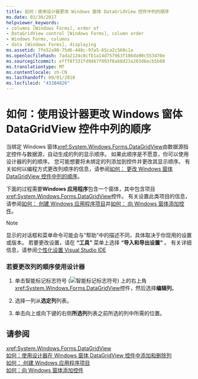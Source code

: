 ```yaml
---
title: 如何：使用设计器更改 Windows 窗体 DataGridView 控件中列的顺序
ms.date: 03/30/2017
helpviewer_keywords:
- columns [Windows Forms], order of
- DataGridView control [Windows Forms], column order
- Windows Forms, columns
- data [Windows Forms], displaying
ms.assetid: 7fe52a98-75d6-448c-97a5-65ca2c568c1a
ms.openlocfilehash: 7ada2124c0cfb1a14d757963f186da90c553470e
ms.sourcegitcommit: efff8f331fd9467f093f8ab8d23a203d6ecb5b60
ms.translationtype: MT
ms.contentlocale: zh-CN
ms.lasthandoff: 09/01/2018
ms.locfileid: "43384826"
---
```

# <a name="how-to-change-the-order-of-columns-in-the-windows-forms-datagridview-control-using-the-designer"></a>如何：使用设计器更改 Windows 窗体 DataGridView 控件中列的顺序
当绑定 Windows 窗体<xref:System.Windows.Forms.DataGridView>由数据源指定控件与数据源，自动生成的列的显示顺序。 如果此顺序是不愿意，你可以使用设计器的列的顺序。 您可能想要将未绑定的列添加到控件并更改其显示顺序。 有关如何以编程方式更改列顺序的信息，请参阅[如何： 更改 Windows 窗体 DataGridView 控件中列的顺序](../../../../docs/framework/winforms/controls/how-to-change-the-order-of-columns-in-the-windows-forms-datagridview-control.md)。  
  
 下面的过程需要**Windows 应用程序**包含一个窗体，其中包含项目<xref:System.Windows.Forms.DataGridView>控件。 有关设置此类项目的信息，请参阅[如何： 创建 Windows 应用程序项目](https://msdn.microsoft.com/library/b2f93fed-c635-4705-8d0e-cf079a264efa)并[如何： 向 Windows 窗体添加控件](../../../../docs/framework/winforms/controls/how-to-add-controls-to-windows-forms.md)。  
  
> [!NOTE]
>  显示的对话框和菜单命令可能会与“帮助”中的描述不同，具体取决于你现用的设置或版本。 若要更改设置，请在 **“工具”** 菜单上选择 **“导入和导出设置”** 。 有关详细信息，请参阅[个性化设置 Visual Studio IDE](/visualstudio/ide/personalizing-the-visual-studio-ide)  
  
### <a name="to-change-the-column-order-using-the-designer"></a>若要更改列的顺序使用设计器  
  
1.  单击智能标记标志符号 (![智能标记标志符号](../../../../docs/framework/winforms/controls/media/vs-winformsmttagglyph.gif "VS_WinFormSmtTagGlyph")) 上的右上角<xref:System.Windows.Forms.DataGridView>控件，然后选择**编辑列**。  
  
2.  选择一列从**选定列**列表。  
  
3.  单击向上或向下键的右侧**所选列**列表之前所选的列中所需的位置。  
  
## <a name="see-also"></a>请参阅  
 <xref:System.Windows.Forms.DataGridView>  
 [如何：使用设计器在 Windows 窗体 DataGridView 控件中添加和删除列](../../../../docs/framework/winforms/controls/add-and-remove-columns-in-the-datagrid-using-the-designer.md)  
 [如何： 创建 Windows 应用程序项目](https://msdn.microsoft.com/library/b2f93fed-c635-4705-8d0e-cf079a264efa)  
 [如何：向 Windows 窗体添加控件](../../../../docs/framework/winforms/controls/how-to-add-controls-to-windows-forms.md)
